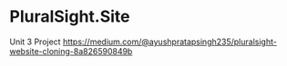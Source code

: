 # PluralSight.Site
Unit 3 Project
https://medium.com/@ayushpratapsingh235/pluralsight-website-cloning-8a826590849b
